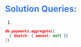 <h1 style="color:#397ce7">Solution Queries:</h1>

1.

```json
db.payments.aggregate([
  { $match: { amount: null }}
])

```
